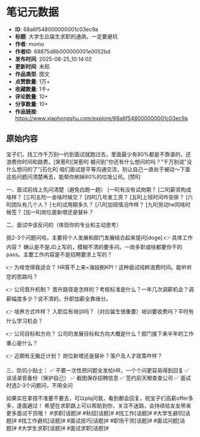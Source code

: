 # 笔记元数据

- **ID**: 68a6f548000000001c03ec9a
- **标题**: 大学生应届生求职的通病，一定要避坑
- **作者**: momo
- **作者ID**: 68875d8b000000001e0052bd
- **发布时间**: 2025-08-25_10:14:02
- **更新时间**: 未知
- **作品类型**: 图文
- **点赞数量**: 1万+
- **收藏数量**: 1千+
- **评论数量**: 10+
- **分享数量**: 10+
- **作品链接**: https://www.xiaohongshu.com/explore/68a6f548000000001c03ec9a

## 原始内容

宝子们，找工作千万别一约到面试就跑过去，里面最少有80%都是不靠谱的，还浪费你时间和路费。[哭惹R][哭惹R]
被问到"你还有什么想问的吗？"千万别说"没什么想问的了"[石化R]
咱们面试是平等沟通交流，别让自己一直处于被动～下面这些问题问清楚再去，能帮你刷掉80%的垃圾公司。[赞R]
	
一、面试前线上先问清楚（避免白跑一趟）
[一R]有没有试岗期？
[二R]薪资构成啥样？
[三R]五险一金啥时候交？
[四R]几号发工资？
[五R]上班时间咋安排？
[六R]团队有几个人？
[七R]试用期多久？
[八R]加班情况咋样？
[九R]劳动he同啥时候签？
[加一R]岗位是新增还是替补？
	
二、面试中该反问的（体现你的专业和主动思考）
	
挑2-3个问题问哈，主要将个人发展和部门发展结合起来提问[doge]
👉 具体工作内容？
确认是不是JD上写的，模糊不清的要多问。一岗多职或啥都要你干的pass。主要工作内容是不是招聘要求上写的？
	
👉 为啥觉得我适合？
HR答不上来=海投刷KPI！这种面试纯粹浪费时间。能听听您的思路吗？
	
👉 公司晋升机制？
晋升路径是怎样的？考核标准是什么？一年几次调薪机会？调薪幅度多少？说不清的，升职加薪全靠缘分。
	
👉 培养方式咋样？
入职后有培训吗？（对应届生很重要）培训要收费吗？平时有什么学习机会？
	
👉 公司目标和方向？
公司的发展目标和方向大概是什么？部门接下来半年的工作重心是什么？
	
👉 近期有无搬迁计划？
岗位新增还是替补？落户及人才政策咋样？
	
三、防坑小贴士：
✅ 不要一次性把问题全发给HR，一个个问更容易得到回复
✅ 谈话录音备份（保护自己）
✅ 截图保存招聘信息
✅ 签约前天眼查查公司
✅ 面试时选2-3个问题问，不用全问
	
如果实在拿捏不准要不要去，可以plq问我，看到都会回复，祝宝子们高薪offer多多，逢面避过！
希望在求职路上可以帮助到你，关注不迷路，会持续给友友带来更多面试干货哦！
#求职[话题]# #秋招[话题]# #找工作[话题]# #大学生避坑[话题]# #找工作避坑[话题]# #面试技巧[话题]# #职场干货[话题]# #面试问题[话题]# #大学生求职[话题]# #面试求职[话题]#
